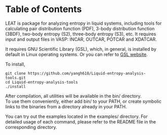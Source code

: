 
# Table of Contents



LEAT is package for analyzing entropy in liquid systems, including tools for  calculating pair distribution function (PDF), 3-body distribution function (3BDF), two-body entropy (S2),
three-body entropy (S3), etc. It requires input and output files in VASP: INCAR, OUTCAR, POTCAR and XDATCAR.

It requires GNU Scientific Library (GSL), which, in general, is installed by default in Linux operating systems. Or you can refer to [GSL website](https://www.gnu.org/software/gsl/).

To install, 

    git clone https://github.com/yangh618/Liquid-entropy-analysis-tools.git
    cd Liquid-entropy-analysis-tools
    ./install

After compilation, all utilities will be available in the bin/ directory.  
To use them conveniently, either add bin/ to your PATH, or  create symbolic links to the binaries from a directory already in your PATH.

You can try out the examples located in the examples/ directory. For detailed usage of each command, please refer to the README file in the corresponding directory.

